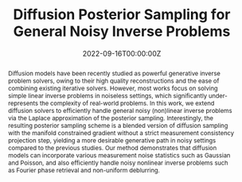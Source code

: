 ---
title: "Diffusion Posterior Sampling for General Noisy Inverse Problems"

# Authors
# If you created a profile for a user (e.g. the default `admin` user), write the username (folder name) here 
# and it will be replaced with their full name and linked to their profile.
authors:
- admin
- Jeongsol Kim
- Michael T. Mccann
- Marc L. Klasky
- Jong Chul Ye

# Author notes (optional)
author_notes:
- "Equal contribution"
- "Equal contribution"

date: "2022-09-16T00:00:00Z"
doi: ""

# Schedule page publish date (NOT publication's date).
publishDate: "2022-10-05T00:00:00Z"

# Publication type.
# Legend: 0 = Uncategorized; 1 = Conference paper; 2 = Journal article;
# 3 = Preprint / Working Paper; 4 = Report; 5 = Book; 6 = Book section;
# 7 = Thesis; 8 = Patent
publication_types: ["3"]

# Publication name and optional abbreviated publication name.
publication: In Arxiv
publication_short: In Arxiv

abstract: Diffusion models have been recently studied as powerful generative inverse problem solvers, owing to their high quality reconstructions and the ease of combining existing iterative solvers. However, most works focus on solving simple linear inverse problems in noiseless settings, which significantly under-represents the complexity of real-world problems. In this work, we extend diffusion solvers to efficiently handle general noisy (non)linear inverse problems via the Laplace approximation of the posterior sampling. Interestingly, the resulting posterior sampling scheme is a blended version of diffusion sampling with the manifold constrained gradient without a strict measurement consistency projection step, yielding a more desirable generative path in noisy settings compared to the previous studies. Our method demonstrates that diffusion models can incorporate various measurement noise statistics such as Gaussian and Poisson, and also efficiently handle noisy nonlinear inverse problems such as Fourier phase retrieval and non-uniform deblurring.

# Summary. An optional shortened abstract.
summary: Diffusion posterior sampling enables solving arbitrary noisy (e.g. Gaussian, Poisson) inverse problems that are both linear or non-linear.

tags: [Diffusion model, Inverse problem, Posterior sampling]

# Display this page in the Featured widget?
featured: true

# Custom links (uncomment lines below)
# links:
# - name: Custom Link
#   url: http://example.org

url_pdf: 'https://arxiv.org/abs/2209.14687'
url_code: 'https://github.com/DPS2022/diffusion-posterior-sampling'
url_dataset: ''
url_poster: ''
url_project: 'https://dps2022.github.io/diffusion-posterior-sampling-page/'
url_slides: ''
url_source: ''
url_video: ''

# Featured image
# To use, add an image named `featured.jpg/png` to your page's folder. 
image:
  caption: 'Image credit: Hyungjin Chung'
  focal_point: ""
  preview_only: false

# Associated Projects (optional).
#   Associate this publication with one or more of your projects.
#   Simply enter your project's folder or file name without extension.
#   E.g. `internal-project` references `content/project/internal-project/index.md`.
#   Otherwise, set `projects: []`.
projects:
- []

# Slides (optional).
#   Associate this publication with Markdown slides.
#   Simply enter your slide deck's filename without extension.
#   E.g. `slides: "example"` references `content/slides/example/index.md`.
#   Otherwise, set `slides: ""`.
slides: ""
---